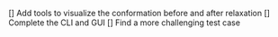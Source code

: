 [] Add tools to visualize the conformation before and after relaxation
[] Complete the CLI and GUI
[] Find a more challenging test case